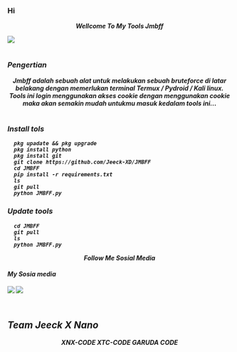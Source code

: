 ### Hi 


<p align="center">
<i> <b> Wellcome To My Tools Jmbff<i>
<p align="center">
</p>
<img src="https://user-images.githubusercontent.com/114745698/197183521-f4a176bd-e45c-4d37-868e-95948f099cb8.jpg">
</p>
<p align="center">

#
### Pengertian
  
<p align="center">
<i> <b> Jmbff adalah sebuah alat untuk melakukan sebuah bruteforce di latar belakang dengan memerlukan terminal Termux / Pydroid / Kali linux. Tools ini login menggunakan akses cookie dengan menggunakan cookie maka akan semakin mudah untukmu masuk kedalam tools ini...</b> <i>

  
#
### Install tols
      pkg upadate && pkg upgrade
      pkg install python
      pkg install git
      git clone https://github.com/Jeeck-XD/JMBFF
      cd JMBFF
      pip install -r requirements.txt
      ls
      git pull
      python JMBFF.py
### Update tools 
      cd JMBFF
      git pull
      ls
      python JMBFF.py




<p align="center">
<i> <b> Follow Me Sosial Media</b> </i>
</p
</p
  
#
####    My Sosia media
[![](https://img.shields.io/badge/Facebook-blue?logo=Facebook&logoColor=blue&labelColor=white)](https://www.facebook.com/jecko.ramadhan.9)
[![](https://img.shields.io/badge/Whatsapp-CHAT-red?logo=Whatsapp&logoColor=Brightgreen&labelColor=white)](https://wa.me/6281392505882?text=Asalamualaikum+bang) <br><br>
#

## Team Jeeck X Nano
<p align="center">
<i> <b> XNX-CODE<i>
<i> <b> XTC-CODE<i>
<i> <b> GARUDA CODE<i>
</p
### Donasi Uang Parkir :v
    Dana : 085891511849
    Pulsa: 085891511849
           081392505882
    ###THANKYOU
